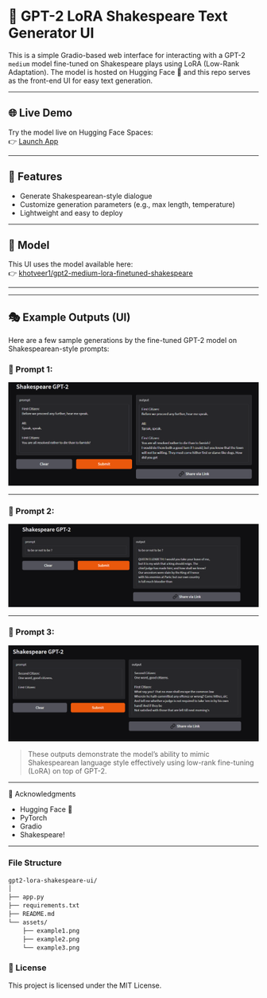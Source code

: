 # 📝 GPT-2 LoRA Shakespeare Text Generator UI

This is a simple Gradio-based web interface for interacting with a GPT-2 `medium` model fine-tuned on Shakespeare plays using LoRA (Low-Rank Adaptation). The model is hosted on Hugging Face 🤗 and this repo serves as the front-end UI for easy text generation.

---

## 🌐 Live Demo

Try the model live on Hugging Face Spaces:  
 👉 [Launch App](https://huggingface.co/spaces/khotveer1/gpt2-lora-ui)

---

## 🚀 Features

- Generate Shakespearean-style dialogue
- Customize generation parameters (e.g., max length, temperature)
- Lightweight and easy to deploy

---


## 🔗 Model

This UI uses the model available here:  
👉 [khotveer1/gpt2-medium-lora-finetuned-shakespeare](https://huggingface.co/khotveer1/gpt2-medium-lora-finetuned-shakespeare)

---

---

## 🎭 Example Outputs (UI)

Here are a few sample generations by the fine-tuned GPT-2 model on Shakespearean-style prompts:

### 📝 Prompt 1:  
![Example 1](assets/ui_output_1.png)

---

### 📝 Prompt 2:  
![Example 2](assets/ui_output_2.png)

---

### 📝 Prompt 3:  
![Example 3](assets/ui_output_3.png)

> These outputs demonstrate the model’s ability to mimic Shakespearean language style effectively using low-rank fine-tuning (LoRA) on top of GPT-2.

---

🙌 Acknowledgments

- Hugging Face 🤗
- PyTorch
- Gradio
- Shakespeare!
  
---

### File Structure

```bash
gpt2-lora-shakespeare-ui/
│
├── app.py
├── requirements.txt
├── README.md
└── assets/
    ├── example1.png
    ├── example2.png
    └── example3.png
```

### 📄 License
This project is licensed under the MIT License.
